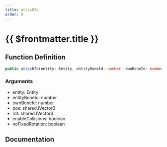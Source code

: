 ```yaml
---
title: attachTo
order: 0
---
```


# {{ $frontmatter.title }}

## Function Definition

```ts
public attachTo(entity: Entity, entityBoneId: number, ownBoneId: number, pos: shared.IVector3, rot: shared.IVector3, enableCollisions: boolean, noFixedRotation: boolean): void;
```

### Arguments

* entity: Entity
* entityBoneId: number
* ownBoneId: number
* pos: shared.IVector3
* rot: shared.IVector3
* enableCollisions: boolean
* noFixedRotation: boolean

## Documentation

<!--@include: ./parts/attachTo.md-->
